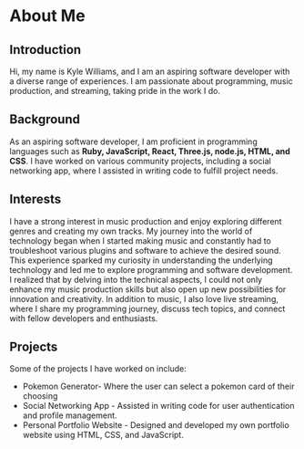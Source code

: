 <body>
  <h1>About Me</h1>
  <div>
    <h2>Introduction</h2>
    <p>
      Hi, my name is Kyle Williams, and I am an aspiring software developer with a diverse range of experiences. I am passionate about programming, music production, and streaming, taking pride in the work I do.
    </p>
  </div>
  <div>
    <h2>Background</h2>
    <p>
      As an aspiring software developer, I am proficient in programming languages such as <strong>Ruby, JavaScript, React, Three.js, node.js, HTML, and CSS</strong>. I have worked on various community projects, including a social networking app, where I assisted in writing code to fulfill project needs.
    </p>
  </div>
  <div>
    <h2>Interests</h2>
<p>
  I have a strong interest in music production and enjoy exploring different genres and creating my own tracks. My journey into the world of technology began when I started making music and constantly had to troubleshoot various plugins and software to achieve the desired sound. This experience sparked my curiosity in understanding the underlying technology and led me to explore programming and software development. I realized that by delving into the technical aspects, I could not only enhance my music production skills but also open up new possibilities for innovation and creativity. In addition to music, I also love live streaming, where I share my programming journey, discuss tech topics, and connect with fellow developers and enthusiasts.
</p>

  </div>
  <div>
    <h2>Projects</h2>
    <p>
      Some of the projects I have worked on include:
    </p>
    <ul>
      <li>Pokemon Generator- Where the user can select a pokemon card of their choosing</li>
      <li>Social Networking App - Assisted in writing code for user authentication and profile management.</li>
      <li>Personal Portfolio Website - Designed and developed my own portfolio website using HTML, CSS, and JavaScript.</li>
    </ul>
  </div>
</body>

